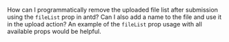 How can I programmatically remove the uploaded file list after submission using the `fileList` prop in antd? Can I also add a name to the file and use it in the upload action? An example of the `fileList` prop usage with all available props would be helpful.
